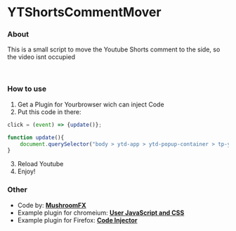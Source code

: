 # **YTShortsCommentMover**

### **About**
This is a small script to move the Youtube Shorts comment to the side, so the video isnt occupied

<br>

### **How to use**
1. Get a Plugin for Yourbrowser wich can inject Code
2. Put this code in there:

```js
click = (event) => {update()};

function update(){
    document.querySelector("body > ytd-app > ytd-popup-container > tp-yt-paper-dialog").style.left = "20em";
}
```

3. Reload Youtube
4. Enjoy!

### **Other**
+ Code by: **[MushroomFX](https://mushroomfx.github.io)**
+ Example plugin for chromeium: **[User JavaScript and CSS](https://chrome.google.com/webstore/detail/user-javascript-and-css/nbhcbdghjpllgmfilhnhkllmkecfmpld)**
+ Example plugin for Firefox: **[Code Injector](https://addons.mozilla.org/en-US/firefox/addon/codeinjector/)**
